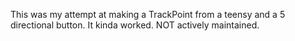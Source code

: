 This was my attempt at making a TrackPoint from a teensy and a 5 directional button. It kinda worked. NOT actively maintained.
